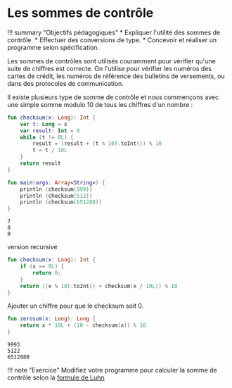 # Les sommes de contrôle  

!!! summary "Objectifs pédagogiques"
    * Expliquer l'utilité des sommes de contrôle.
    * Effectuer des conversions de type.
    * Concevoir et réaliser un programme selon spécification.

Les sommes de contrôles sont utilisés couramment pour vérifier qu'une suite de chiffres est correcte. On l'utilise pour vérifier les numéros des cartes de crédit, les numéros de référence des bulletins de versements, ou dans des protocoles de communication.

Il existe plusieurs type de somme de contrôle et nous commençons avec une simple somme modulo 10 de tous les chiffres d'un nombre :

``` kotlin
fun checksum(x: Long): Int {
    var t: Long = x
    var result: Int = 0
    while (t != 0L) {
        result = (result + (t % 10).toInt()) % 10
        t = t / 10L
    }
    return result
}

fun main(args: Array<String>) {
    println (checksum(999))
    println (checksum(512))
    println (checksum(651288))
}
```

```
7
8
0
```

version recursive

``` kotlin
fun checksum(x: Long): Int {
    if (x == 0L) {
        return 0;
    }
    return ((x % 10).toInt() + checksum(x / 10L)) % 10
}
```

Ajouter un chiffre pour que le checksum soit 0.

``` kotlin
fun zerosum(x: Long): Long {
    return x * 10L + (10 - checksum(x)) % 10
}
```

```
9993
5122
6512880
```

!!! note "Exercice"
    Modifiez votre programme pour calculer la somme de contrôle selon
    la [formule de Luhn](https://en.wikipedia.org/wiki/Luhn_algorithm)
